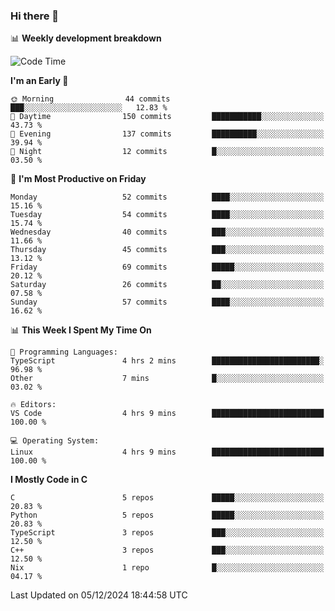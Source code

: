 ### Hi there 👋

📊 **Weekly development breakdown**
<!--START_SECTION:waka-->
![Code Time](http://img.shields.io/badge/Code%20Time-283%20hrs%2021%20mins-blue)

**I'm an Early 🐤** 

```text
🌞 Morning                44 commits          ███░░░░░░░░░░░░░░░░░░░░░░   12.83 % 
🌆 Daytime                150 commits         ███████████░░░░░░░░░░░░░░   43.73 % 
🌃 Evening                137 commits         ██████████░░░░░░░░░░░░░░░   39.94 % 
🌙 Night                  12 commits          █░░░░░░░░░░░░░░░░░░░░░░░░   03.50 % 
```
📅 **I'm Most Productive on Friday** 

```text
Monday                   52 commits          ████░░░░░░░░░░░░░░░░░░░░░   15.16 % 
Tuesday                  54 commits          ████░░░░░░░░░░░░░░░░░░░░░   15.74 % 
Wednesday                40 commits          ███░░░░░░░░░░░░░░░░░░░░░░   11.66 % 
Thursday                 45 commits          ███░░░░░░░░░░░░░░░░░░░░░░   13.12 % 
Friday                   69 commits          █████░░░░░░░░░░░░░░░░░░░░   20.12 % 
Saturday                 26 commits          ██░░░░░░░░░░░░░░░░░░░░░░░   07.58 % 
Sunday                   57 commits          ████░░░░░░░░░░░░░░░░░░░░░   16.62 % 
```


📊 **This Week I Spent My Time On** 

```text
💬 Programming Languages: 
TypeScript               4 hrs 2 mins        ████████████████████████░   96.98 % 
Other                    7 mins              █░░░░░░░░░░░░░░░░░░░░░░░░   03.02 % 

🔥 Editors: 
VS Code                  4 hrs 9 mins        █████████████████████████   100.00 % 

💻 Operating System: 
Linux                    4 hrs 9 mins        █████████████████████████   100.00 % 
```

**I Mostly Code in C** 

```text
C                        5 repos             █████░░░░░░░░░░░░░░░░░░░░   20.83 % 
Python                   5 repos             █████░░░░░░░░░░░░░░░░░░░░   20.83 % 
TypeScript               3 repos             ███░░░░░░░░░░░░░░░░░░░░░░   12.50 % 
C++                      3 repos             ███░░░░░░░░░░░░░░░░░░░░░░   12.50 % 
Nix                      1 repo              █░░░░░░░░░░░░░░░░░░░░░░░░   04.17 % 
```




 Last Updated on 05/12/2024 18:44:58 UTC
<!--END_SECTION:waka-->
<!--
**R-enanVieira/R-enanVieira** is a ✨ _special_ ✨ repository because its `README.md` (this file) appears on your GitHub profile.

Here are some ideas to get you started:

- 🔭 I’m currently working on ...
- 🌱 I’m currently learning ...
- 👯 I’m looking to collaborate on ...
- 🤔 I’m looking for help with ...
- 💬 Ask me about ...
- 📫 How to reach me: ...
- 😄 Pronouns: ...
- ⚡ Fun fact: ...
-->
